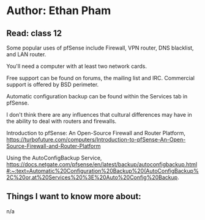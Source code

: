# Author: Ethan Pham
## Read: class 12
Some popular uses of pfSense include Firewall, VPN router, DNS blacklist, and LAN router. 

You'll need a computer with at least two network cards. 

Free support can be found on forums, the mailing list and IRC. Commercial support is offered by BSD perimeter. 

Automatic configuration backup can be found within the Services tab in pfSense.

I don't think there are any influences that cultural differences may have in the ability to deal with routers and firewalls. 

Introduction to pfSense: An Open-Source Firewall and Router Platform, https://turbofuture.com/computers/Introduction-to-pfSense-An-Open-Source-Firewall-and-Router-Platform 

Using the AutoConfigBackup Service, https://docs.netgate.com/pfsense/en/latest/backup/autoconfigbackup.html#:~:text=Automatic%20Configuration%20Backup%20(AutoConfigBackup%2C%20or,at%20Services%20%3E%20Auto%20Config%20Backup. 


## Things I want to know more about:
n/a
